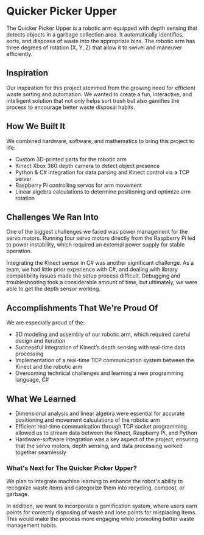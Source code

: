 # Quicker Picker Upper
The Quicker Picker Upper is a robotic arm equipped with depth sensing that detects objects in a garbage collection area. It automatically identifies, sorts, and disposes of waste into the appropriate bins. The robotic arm has three degrees of rotation (X, Y, Z) that allow it to swivel and maneuver efficiently.

## Inspiration
Our inspiration for this project stemmed from the growing need for efficient waste sorting and automation. We wanted to create a fun, interactive, and intelligent solution that not only helps sort trash but also gamifies the process to encourage better waste disposal habits.

## How We Built It
We combined hardware, software, and mathematics to bring this project to life:

- Custom 3D-printed parts for the robotic arm
- Kinect Xbox 360 depth camera to detect object presence
- Python & C# integration for data parsing and Kinect control via a TCP server
- Raspberry Pi controlling servos for arm movement
- Linear algebra calculations to determine positioning and optimize arm rotation
## Challenges We Ran Into
One of the biggest challenges we faced was power management for the servo motors. Running four servo motors directly from the Raspberry Pi led to power instability, which required an external power supply for stable operation.

Integrating the Kinect sensor in C# was another significant challenge. As a team, we had little prior experience with C#, and dealing with library compatibility issues made the setup process difficult. Debugging and troubleshooting took a considerable amount of time, but ultimately, we were able to get the depth sensor working.

## Accomplishments That We're Proud Of
We are especially proud of the:

- 3D modeling and assembly of our robotic arm, which required careful design and iteration
- Successful integration of Kinect’s depth sensing with real-time data processing
- Implementation of a real-time TCP communication system between the Kinect and the robotic arm
- Overcoming technical challenges and learning a new programming language, C#
## What We Learned
- Dimensional analysis and linear algebra were essential for accurate positioning and movement calculations of the robotic arm
- Efficient real-time communication through TCP socket programming allowed us to stream data between the Kinect, Raspberry Pi, and Python
- Hardware-software integration was a key aspect of the project, ensuring that the servo motors, depth sensing, and data processing worked together seamlessly
### What's Next for The Quicker Picker Upper?
We plan to integrate machine learning to enhance the robot's ability to recognize waste items and categorize them into recycling, compost, or garbage.

In addition, we want to incorporate a gamification system, where users earn points for correctly disposing of waste and lose points for misplacing items. This would make the process more engaging while promoting better waste management habits.

